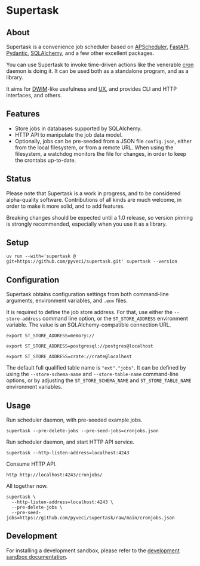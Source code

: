 # Supertask


## About

Supertask is a convenience job scheduler based on [APScheduler], [FastAPI],
[Pydantic], [SQLAlchemy], and a few other excellent packages.

You can use Supertask to invoke time-driven actions like the venerable [cron]
daemon is doing it. It can be used both as a standalone program, and as a
library.

It aims for [DWIM]-like usefulness and [UX], and provides CLI and HTTP
interfaces, and others.


## Features

- Store jobs in databases supported by SQLAlchemy.
- HTTP API to manipulate the job data model.
- Optionally, jobs can be pre-seeded from a JSON file `config.json`, either
  from the local filesystem, or from a remote URL. When using the filesystem,
  a watchdog monitors the file for changes, in order to keep the crontabs
  up-to-date.


## Status

Please note that Supertask is a work in progress, and to be considered
alpha-quality software. Contributions of all kinds are much welcome,
in order to make it more solid, and to add features.

Breaking changes should be expected until a 1.0 release, so version
pinning is strongly recommended, especially when you use it as a library.


## Setup

```shell
uv run --with='supertask @ git+https://github.com/pyveci/supertask.git' supertask --version
```


## Configuration

Supertask obtains configuration settings from both command-line arguments,
environment variables, and `.env` files. 

It is required to define the job store address. For that, use either the
`--store-address` command line option, or the `ST_STORE_ADDRESS` environment
variable. The value is an SQLAlchemy-compatible connection URL.

```shell
export ST_STORE_ADDRESS=memory://
```
```shell
export ST_STORE_ADDRESS=postgresql://postgres@localhost
```
```shell
export ST_STORE_ADDRESS=crate://crate@localhost
```

The default full qualified table name is `"ext"."jobs"`. It can be defined
by using the `--store-schema-name` and `--store-table-name` command-line
options, or by adjusting the `ST_STORE_SCHEMA_NAME` and `ST_STORE_TABLE_NAME`
environment variables.


## Usage

Run scheduler daemon, with pre-seeded example jobs.
```shell
supertask --pre-delete-jobs --pre-seed-jobs=cronjobs.json
```

Run scheduler daemon, and start HTTP API service.
```shell
supertask --http-listen-address=localhost:4243
```

Consume HTTP API.
```shell
http http://localhost:4243/cronjobs/
```

All together now.
```shell
supertask \
  --http-listen-address=localhost:4243 \
  --pre-delete-jobs \
  --pre-seed-jobs=https://github.com/pyveci/supertask/raw/main/cronjobs.json
```


## Development

For installing a development sandbox, please refer to the [development sandbox
documentation].


[APScheduler]: https://pypi.org/project/APScheduler/
[cron]: https://en.wikipedia.org/wiki/Cron
[development sandbox documentation]: https://github.com/pyveci/supertask/blob/master/docs/sandbox.md
[DWIM]: https://en.wikipedia.org/wiki/DWIM
[FastAPI]: https://pypi.org/project/fastapi/
[Pydantic]: https://pypi.org/project/pydantic/
[SQLAlchemy]: https://pypi.org/project/SQLAlchemy/
[UX]: https://en.wikipedia.org/wiki/User_experience
